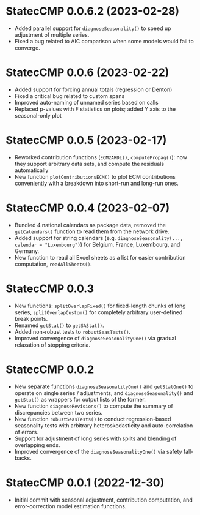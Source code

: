 # StatecCMP 0.0.6.2 (2023-02-28)

* Added parallel support for `diagnoseSeasonality()` to speed up adjustment of multiple series.
* Fixed a bug related to AIC comparison when some models would fail to converge.

# StatecCMP 0.0.6 (2023-02-22)

* Added support for forcing annual totals (regression or Denton)
* Fixed a critical bug related to custom spans
* Improved auto-naming of unnamed series based on calls
* Replaced p-values with F statistics on plots; added Y axis to the seasonal-only plot

# StatecCMP 0.0.5 (2023-02-17)

* Reworked contribution functions (`ECM2ARDL()`, `computePropag()`): now they support arbitrary data sets, and compute the residuals automatically
* New function `plotContributionsECM()` to plot ECM contributions conveniently with a breakdown into short-run and long-run ones.

# StatecCMP 0.0.4 (2023-02-07)

* Bundled 4 national calendars as package data, removed the `getCalendars()` function to read them from the network drive.
* Added support for string calendars (e.g. `diagnoseSeasonality(..., calendar = "Luxembourg")`) for Belgium, France, Luxembourg, and Germany.
* New function to read all Excel sheets as a list for easier contribution computation, `readAllSheets()`.

# StatecCMP 0.0.3

* New functions: `splitOverlapFixed()` for fixed-length chunks of long series, `splitOverlapCustom()` for completely arbitrary user-defined break points.
* Renamed `getStat()` to `getSAStat()`.
* Added non-robust tests to `robustSeasTests()`.
* Improved convergence of `diagnoseSeasonalityOne()` via gradual relaxation of stopping criteria.

# StatecCMP 0.0.2

* New separate functions `diagnoseSeasonalityOne()` and `getStatOne()` to operate on single series / adjustments, and `diagnoseSeasonality()` and `getStat()` as wrappers for output lists of the former.
* New function `diagnoseRevisions()` to compute the summary of discrepancies between two series.
* New function `robustSeasTests()` to conduct regression-based seasonality tests with arbitrary heteroskedasticity and auto-correlation of errors.
* Support for adjustment of long series with splits and blending of overlapping ends.
* Improved convergence of the `diagnoseSeasonalityOne()` via safety fall-backs.

# StatecCMP 0.0.1 (2022-12-30)

* Initial commit with seasonal adjustment, contribution computation, and error-correction model estimation functions.
